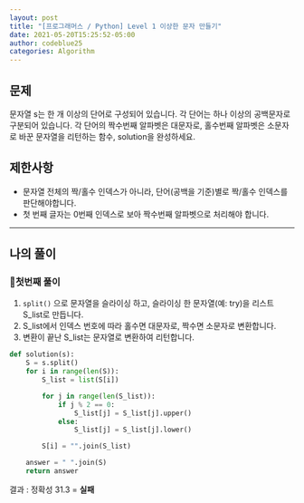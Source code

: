 ```yaml
---
layout: post
title: "[프로그래머스 / Python] Level 1 이상한 문자 만들기"
date: 2021-05-20T15:25:52-05:00
author: codeblue25
categories: Algorithm
---
```


<h2>문제</h2>

문자열 s는 한 개 이상의 단어로 구성되어 있습니다. 각 단어는 하나 이상의 공백문자로 구분되어 있습니다. 각 단어의 짝수번째 알파벳은 대문자로, 홀수번째 알파벳은 소문자로 바꾼 문자열을 리턴하는 함수, solution을 완성하세요.

<h2>제한사항</h2>

- 문자열 전체의 짝/홀수 인덱스가 아니라, 단어(공백을 기준)별로 짝/홀수 인덱스를 판단해야합니다.
- 첫 번째 글자는 0번째 인덱스로 보아 짝수번째 알파벳으로 처리해야 합니다.

---

<h2>나의 풀이</h2>

<h3>🔹첫번째 풀이</h3>

1. `split()` 으로 문자열을 슬라이싱 하고, 슬라이싱 한 문자열(예: try)을 리스트 S_list로 만듭니다.
2. S_list에서 인덱스 번호에 따라 홀수면 대문자로, 짝수면 소문자로 변환합니다.
3. 변환이 끝난 S_list는 문자열로 변환하여 리턴합니다.

```python
def solution(s):
    S = s.split()
    for i in range(len(S)):
        S_list = list(S[i])

        for j in range(len(S_list)):
            if j % 2 == 0:
                S_list[j] = S_list[j].upper()
            else:
                S_list[j] = S_list[j].lower()

        S[i] = "".join(S_list)

    answer = " ".join(S)
    return answer
```

결과 : 정확성 31.3 = **실패**<br/>
